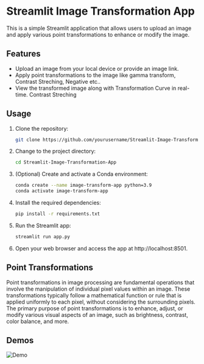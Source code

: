 # Streamlit Image Transformation App

This is a simple Streamlit application that allows users to upload an image and apply various point transformations to enhance or modify the image.

## Features

- Upload an image from your local device or provide an image link.
- Apply point transformations to the image like gamma transform, Contrast Streching, Negative etc..
- View the transformed image along with Transformation Curve in real-time.
Contrast Streching
## Usage

1. Clone the repository:

   ```bash
   git clone https://github.com/yourusername/Streamlit-Image-Transformation-App.git
2. Change to the project directory:

   ```bash
   cd Streamlit-Image-Transformation-App
4. (Optional) Create and activate a Conda environment:

   ```bash
   conda create --name image-transform-app python=3.9
   conda activate image-transform-app

5. Install the required dependencies:

   ```bash
   pip install -r requirements.txt
6. Run the Streamlit app:
 
   ```bash
   streamlit run app.py
7. Open your web browser and access the app at http://localhost:8501.

## Point Transformations

Point transformations in image processing are fundamental operations that involve the manipulation of individual pixel values within an image. These transformations typically follow a mathematical function or rule that is applied uniformly to each pixel, without considering the surrounding pixels. The primary purpose of point transformations is to enhance, adjust, or modify various visual aspects of an image, such as brightness, contrast, color balance, and more.

## Demos

![Demo](demo.gif)
